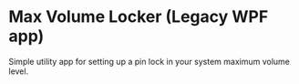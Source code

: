 # Max Volume Locker (Legacy WPF app)

Simple utility app for setting up a pin lock in your system maximum volume level. 
